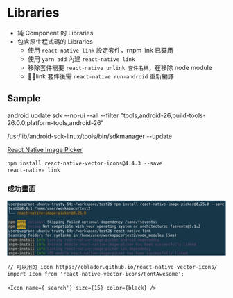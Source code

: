 # Libraries
- 純 Component 的 Libraries 
- 包含原生程式碼的 Libraries
  - 使用 `react-native link` 設定套件，rnpm link 已棄用
  - 使用 `yarn add` 內建 `react-native link` 
  - 移除套件需要 `react-native unlink 套件名稱`，在移除 node module
  - link 套件後需 `react-native run-android` 重新編譯

## Sample 

android update sdk --no-ui --all --filter "tools,android-26,build-tools-26.0.0,platform-tools,android-26"

 /usr/lib/android-sdk-linux/tools/bin/sdkmanager --update 

[React Native Image Picker](https://github.com/react-community/react-native-image-picker)
```
npm install react-native-vector-icons@4.4.3 --save
react-native link 
```

### 成功畫面
![](./assets/link.png)


```
// 可以用的 icon https://oblador.github.io/react-native-vector-icons/
import Icon from 'react-native-vector-icons/FontAwesome';

<Icon name={'search'} size={15} color={black} />
```
